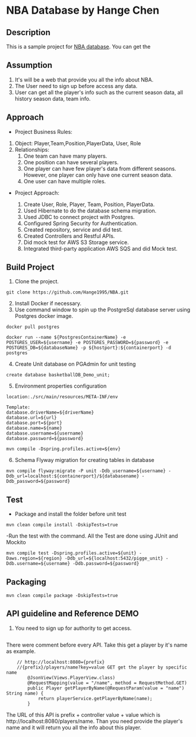 # NBA Database by Hange Chen
## Description 
This is a sample project for [NBA database](https://github.com/Hange1995/NBA).
You can get the 
## Assumption
1. It's will be a web that provide you all the info about NBA.
2. The User need to sign up before access any data.
3. User can get all the player's info such as the current season data, all history season data, team info.
## Approach
* Project Business Rules:
1. Object: Player,Team,Position,PlayerData, User, Role
2. Relationships:
    1. One team can have many players.
    2. One position can have several players.
    3. One player can have few player's data from different seasons. However, one player can only have one current season data.
    4. One user can have multiple roles.
* Project Approach:

    1. Create User, Role, Player, Team, Position, PlayerData.
    2. Used Hibernate to do the database schema migration.
    3. Used JDBC to connect project with Postgres.
    4. Configured Spring Security for Authentication.
    5. Created repository, service and did test.
    6. Created Controllers and Restful APIs.
    7. Did mock test for AWS S3 Storage service.
    8. Integrated third-party application AWS SQS and did Mock test.
 
    

## Build Project
1. Clone the project.
```
git clone https://github.com/Hange1995/NBA.git
```
2. Install Docker if necessary.
3. Use command window to spin up the PostgreSql database server using Postgres docker image.
```
docker pull postgres

docker run --name ${PostgresContainerName} -e POSTGRES_USER=${username} -e POSTGRES_PASSWORD=${password} -e POSTGRES_DB=${databaseName} -p ${hostport}:${containerport} -d postgres
```
4. Create Unit database on PGAdmin for unit testing
```
create database basketballDB_Demo_unit;
```
5. Environment properties configuration
```
location:./src/main/resources/META-INF/env
   
Template:
database.driverName=${driverName}
database.url=${url}
database.port=${port}
database.name=${name}
database.username=${username}
database.password=${password}
   
mvn compile -Dspring.profiles.active=${env}
```
6. Schema Flyway migration for creating tables in database
```
mvn compile flyway:migrate -P unit -Ddb_username=${username} -Ddb_url=localhost:${containerport}/${databasename} -Ddb_password=${password} 
```

## Test
- Package and install the folder before unit test 
```
mvn clean compile install -DskipTests=true
```
-Run the test with the command. All the Test are done using JUnit and Mockito
```
mvn compile test -Dspring.profiles.active=${unit} -Daws.region=${region} -Ddb_url=${localhost:5432/pigge_unit} -Ddb.username=${username} -Ddb.password=${password} 
```

## Packaging
```
mvn clean compile package -DskipTests=true
```
## API guideline and Reference DEMO
1. You need to sign up for authority to get access.
```

```


There were comment before every API. Take this get a player by it's name as example.
```
    // http://localhost:8080={prefix}
    //{prefix}/players/name?key=value GET get the player by specific name
        @JsonView(Views.PlayerView.class)
        @RequestMapping(value = "/name", method = RequestMethod.GET)
        public Player getPlayerByName(@RequestParam(value = "name") String name) {
            return playerService.getPlayerByName(name);
        }
```
The URL of this API is prefix + controller value + value which is http://localhost:8080/players/name.
Than you need provide the player's name and it will return you all the info about this player.





